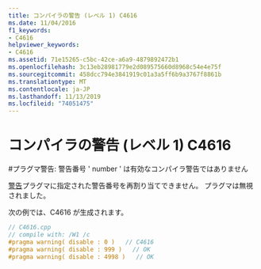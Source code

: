 ```yaml
---
title: コンパイラの警告 (レベル 1) C4616
ms.date: 11/04/2016
f1_keywords:
- C4616
helpviewer_keywords:
- C4616
ms.assetid: 71e15265-c5bc-42ce-a6a9-4879892472b1
ms.openlocfilehash: 3c13eb28981779e2d089575660d8968c54e4e75f
ms.sourcegitcommit: 458dcc794e3841919c01a3a5ff6b9a3767f8861b
ms.translationtype: MT
ms.contentlocale: ja-JP
ms.lasthandoff: 11/13/2019
ms.locfileid: "74051475"
---
```

# <a name="compiler-warning-level-1-c4616"></a>コンパイラの警告 (レベル 1) C4616

\#プラグマ警告: 警告番号 ' number ' は有効なコンパイラ警告ではありません

[警告](../../preprocessor/warning.md)プラグマに指定された警告番号を再割り当てできません。 プラグマは無視されました。

次の例では、C4616 が生成されます。

```cpp
// C4616.cpp
// compile with: /W1 /c
#pragma warning( disable : 0 )   // C4616
#pragma warning( disable : 999 )   // OK
#pragma warning( disable : 4998 )   // OK
```